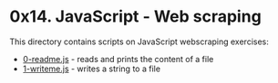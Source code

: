 # 0x14. JavaScript - Web scraping
This directory contains scripts on JavaScript webscraping exercises:
- [0-readme.js](0-readme.js) - reads and prints the content of a file
- [1-writeme.js](1-writeme.js) - writes a string to a file
